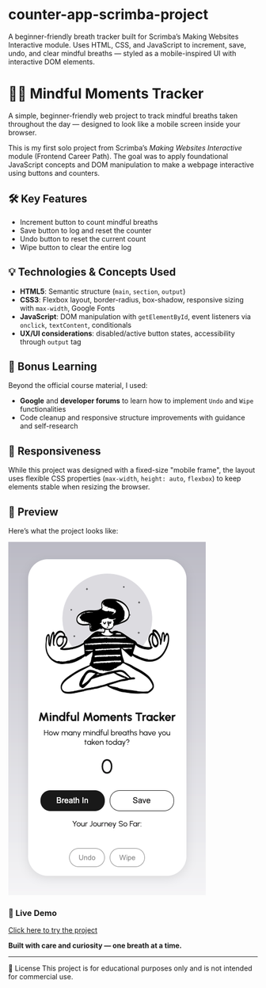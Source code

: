 # counter-app-scrimba-project
A beginner-friendly breath tracker built for Scrimba’s Making Websites Interactive module. Uses HTML, CSS, and JavaScript to increment, save, undo, and clear mindful breaths — styled as a mobile-inspired UI with interactive DOM elements.

# 🧘‍♀️ Mindful Moments Tracker

A simple, beginner-friendly web project to track mindful breaths taken throughout the day — designed to look like a mobile screen inside your browser.

This is my first solo project from Scrimba’s *Making Websites Interactive* module (Frontend Career Path). The goal was to apply foundational JavaScript concepts and DOM manipulation to make a webpage interactive using buttons and counters.

## 🛠️ Key Features
- Increment button to count mindful breaths
- Save button to log and reset the counter
- Undo button to reset the current count
- Wipe button to clear the entire log

## 💡 Technologies & Concepts Used
- **HTML5**: Semantic structure (`main`, `section`, `output`)
- **CSS3**: Flexbox layout, border-radius, box-shadow, responsive sizing with `max-width`, Google Fonts
- **JavaScript**: DOM manipulation with `getElementById`, event listeners via `onclick`, `textContent`, conditionals
- **UX/UI considerations**: disabled/active button states, accessibility through `output` tag

## 🧠 Bonus Learning
Beyond the official course material, I used:
- **Google** and **developer forums** to learn how to implement `Undo` and `Wipe` functionalities
- Code cleanup and responsive structure improvements with guidance and self-research

## 📱 Responsiveness
While this project was designed with a fixed-size "mobile frame", the layout uses flexible CSS properties (`max-width`, `height: auto`, `flexbox`) to keep elements stable when resizing the browser.

## 📸 Preview

Here’s what the project looks like:

![Mindful Moments Tracker Screenshot](./images/screenshot.jpg)

### 🚀 Live Demo

[Click here to try the project](https://counter-app-scrimba-project-pstroka.netlify.app/)


**Built with care and curiosity — one breath at a time.**

---

📄 License
This project is for educational purposes only and is not intended for commercial use.
